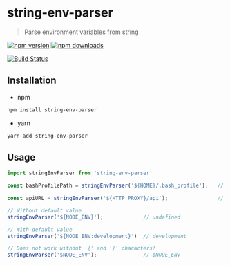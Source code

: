 # string-env-parser
> Parse environment variables from string

[![npm version](https://img.shields.io/npm/v/string-env-parser.svg)](https://npmjs.org/package/string-env-parser)
[![npm downloads](https://img.shields.io/npm/dm/string-env-parser.svg)](https://npmjs.org/package/string-env-parser)


[![Build Status](https://travis-ci.org/kimxogus/string-env-parser.svg?branch=master)](https://travis-ci.org/kimxogus/string-env-parser)

## Installation
- npm
```bash
npm install string-env-parser
```

- yarn
```bash
yarn add string-env-parser
```

## Usage
```js
import stringEnvParser from 'string-env-parser'

const bashProfilePath = stringEnvParser('${HOME}/.bash_profile');   // /your/home/.bash_profile

const apiURL = stringEnvParser('${HTTP_PROXY}/api');                // http://proxy.url/api

// Without default value
stringEnvParser('${NODE_ENV}');             // undefined

// With default value
stringEnvParser('${NODE_ENV:development}')  // development

// Does not work without '{' and '}' characters!
stringEnvParser('$NODE_ENV');               // $NODE_ENV
```
